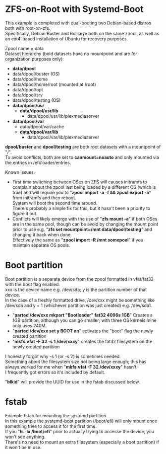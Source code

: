 # ZFS-on-Root with Systemd-Boot
This example is completed with dual-booting two Debian-based distros both with root-on-zfs.  
Specifically, Debian Buster and Bullseye both on the same zpool, as well as an ext4-based installation of Ubuntu for recovery purposes.  
  
Zpool name = data  
Dataset hierarchy (bold datasets have no mountpoint and are for organization purposes only):  
- **data/dpool**  
- data/dpool/buster (OS)                     
- data/dpool/home                       
- data/dpool/home/root (mounted at /root)                  
- data/dpool/opt                        
- data/dpool/srv                        
- data/dpool/testing (OS)  
- **data/dpool/usr**                         
  - **data/dpool/usr/lib**                      
    - data/dpool/usr/lib/plexmediaserver     
- **data/dpool/var**                          
  - data/dpool/var/cache                   
  - **data/dpool/var/lib**                       
    - data/dpool/var/lib/plexmediaserver   
  
**dpool/buster** and **dpool/testing** are both root datasets with a mountpoint of "/".  
To avoid conflicts, both are set to **canmount=noauto** and only mounted via the entries in /efi/loader/entries.  
  
Known issues:
- First time switching between OSes on ZFS will causes initramfs to complain about the zpool last being loaded by a different OS (which is true) and will require you to "**zpool import -a -f && zpool export -a**" from initramfs and then reboot.  
System will boot the second time around.  
There's probably a simple fix for this, but it hasn't been a priority to figure it out.
- Conflicts will likely emerge with the use of "**zfs mount -a**" if both OSes are in the same pool, though can be avoid by changing the mount point prior to use e.g. "**zfs set mountpoint=/mnt data/dpool/testing**" and changing it back when done.  
Effectively the same as "**zpool import -R /mnt somepool**" if you maintain separate OS pools. 

# Boot partition
Boot partition is a separate device from the zpool formatted in vfat/fat32 with the boot flag enabled.  
xxx is the device name e.g. /dev/sda; y is the partition number of that device.  
In the case of a freshly formatted drive, /dev/xxx might be something like /dev/sda and y = 1 (whichever partition was just created) e.g. /dev/sda1.  
- "**parted /dev/xxx mkpart "Bootloader" fat32 4096s 1GB**" Creates a 1GB partition, although you can go smaller; with three OS kernels mine only uses 240M.
- "**parted /dev/xxx set y BOOT on**" activates the "boot" flag the newly created partition
- "**mkfs.vfat -F 32 -s 1 /dev/xxxy**" creates the fat32 filesystem on the newly created partition

I honestly forgot why -s 1 (or -s 2) is sometimes needed.  
Something about the filesystem size not being large enough; this has always worked for me when "**mkfs.vfat -F 32 /dev/xxxy**" hasn't.  
I frequently got errors so it's included by default.

"**blkid**" will provide the UUID for use in the fstab discussed below.

# fstab
Example fstab for mounting the systemd partition.  
In this example the systemd-boot partition (/boot/efi) will only mount once something tries to access it for the first time.  
If you "**ls -la /boot/efi**" prior to actually trying to accesse the device, you won't see anything.  
There's no need to mount an extra filesystem (especially a boot partition) if it won't be in use.
